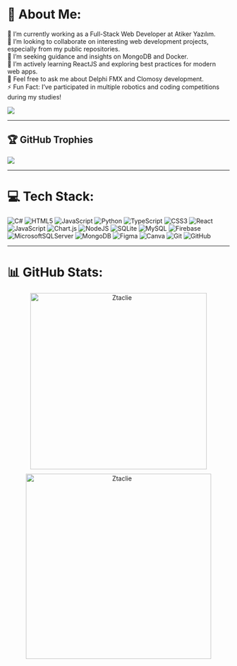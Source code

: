# 💫 About Me:
🔭 I’m currently working as a Full-Stack Web Developer at Atiker Yazılım.<br>👯 I’m looking to collaborate on interesting web development projects, especially from my public repositories.<br>🤝 I’m seeking guidance and insights on MongoDB and Docker.<br>🌱 I’m actively learning ReactJS and exploring best practices for modern web apps.<br>💬 Feel free to ask me about Delphi FMX and Clomosy development.<br>⚡ Fun Fact: I’ve participated in multiple robotics and coding competitions during my studies!<br>

[![](https://visitcount.itsvg.in/api?id=Ztaclie&icon=0&color=10)](https://visitcount.itsvg.in)

---

## 🏆 GitHub Trophies
![](https://github-profile-trophy.vercel.app/?username=Ztaclie&theme=radical&no-frame=false&no-bg=true&margin-w=4)

---

# 💻 Tech Stack:
![C#](https://img.shields.io/badge/c%23-%23239120.svg?style=for-the-badge&logo=csharp&logoColor=white) ![HTML5](https://img.shields.io/badge/html5-%23E34F26.svg?style=for-the-badge&logo=html5&logoColor=white) ![JavaScript](https://img.shields.io/badge/javascript-%23323330.svg?style=for-the-badge&logo=javascript&logoColor=%23F7DF1E) ![Python](https://img.shields.io/badge/python-3670A0?style=for-the-badge&logo=python&logoColor=ffdd54) ![TypeScript](https://img.shields.io/badge/typescript-%23007ACC.svg?style=for-the-badge&logo=typescript&logoColor=white) ![CSS3](https://img.shields.io/badge/css3-%231572B6.svg?style=for-the-badge&logo=css3&logoColor=white) ![React](https://img.shields.io/badge/react-%2320232a.svg?style=for-the-badge&logo=react&logoColor=%2361DAFB) ![JavaScript](https://img.shields.io/badge/javascript-%23323330.svg?style=for-the-badge&logo=javascript&logoColor=%23F7DF1E) ![Chart.js](https://img.shields.io/badge/chart.js-F5788D.svg?style=for-the-badge&logo=chart.js&logoColor=white) ![NodeJS](https://img.shields.io/badge/node.js-6DA55F?style=for-the-badge&logo=node.js&logoColor=white) ![SQLite](https://img.shields.io/badge/sqlite-%2307405e.svg?style=for-the-badge&logo=sqlite&logoColor=white) ![MySQL](https://img.shields.io/badge/mysql-4479A1.svg?style=for-the-badge&logo=mysql&logoColor=white) ![Firebase](https://img.shields.io/badge/firebase-a08021?style=for-the-badge&logo=firebase&logoColor=ffcd34) ![MicrosoftSQLServer](https://img.shields.io/badge/Microsoft%20SQL%20Server-CC2927?style=for-the-badge&logo=microsoft%20sql%20server&logoColor=white) ![MongoDB](https://img.shields.io/badge/MongoDB-%234ea94b.svg?style=for-the-badge&logo=mongodb&logoColor=white) ![Figma](https://img.shields.io/badge/figma-%23F24E1E.svg?style=for-the-badge&logo=figma&logoColor=white) ![Canva](https://img.shields.io/badge/Canva-%2300C4CC.svg?style=for-the-badge&logo=Canva&logoColor=white) ![Git](https://img.shields.io/badge/git-%23F05033.svg?style=for-the-badge&logo=git&logoColor=white) ![GitHub](https://img.shields.io/badge/github-%23121011.svg?style=for-the-badge&logo=github&logoColor=white)

---

# 📊 GitHub Stats:
<div align="center" style="display: flex; justify-content: center; align-items: center;">
  <img src="https://github-readme-stats.vercel.app/api?username=Ztaclie&theme=dracula&hide_border=false&include_all_commits=true&count_private=true" alt="Ztaclie" width="400" />
</div>

<div align="center" style="text-align: center; margin-top: 10px;">  
  <img src="https://github-readme-stats.vercel.app/api/top-langs/?username=Ztaclie&theme=dracula&hide_border=false&include_all_commits=true&count_private=true&layout=compact" alt="Ztaclie" width="420" />
</div>
